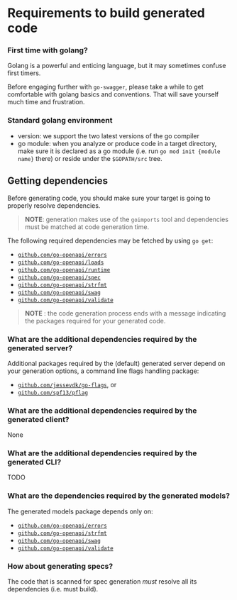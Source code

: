# Requirements to build generated code

### First time with golang?

Golang is a powerful and enticing language, but it may sometimes confuse first timers.

Before engaging further with `go-swagger`, please take a while to get comfortable with golang basics 
and conventions. That will save yourself much time and frustration.

### Standard golang environment

* version: we support the two latest versions of the go compiler
* go module: when you analyze or produce code in a target directory,
  make sure it is declared as a go module (i.e. run `go mod init {module name}` there)
  or reside under the `$GOPATH/src` tree.

## Getting dependencies

Before generating code, you should make sure your target is going to properly resolve dependencies.

> **NOTE**: generation makes use of the `goimports` tool and dependencies must be matched at code generation time.

The following required dependencies may be fetched by using `go get`:

- [`github.com/go-openapi/errors`](https://www.github.com/go-openapi/errors)
- [`github.com/go-openapi/loads`](https://www.github.com/go-openapi/loads)
- [`github.com/go-openapi/runtime`](https://www.github.com/go-openapi/runtime)
- [`github.com/go-openapi/spec`](https://www.github.com/go-openapi/spec)
- [`github.com/go-openapi/strfmt`](https://www.github.com/go-openapi/strfmt)
- [`github.com/go-openapi/swag`](https://www.github.com/go-openapi/swag)
- [`github.com/go-openapi/validate`](https://www.github.com/go-openapi/validate)

> **NOTE** : the code generation process ends with a message indicating the packages required for your generated code.

### What are the additional dependencies required by the generated server?

Additional packages required by the (default) generated server depend on your generation options,
a command line flags handling package:

- [`github.com/jessevdk/go-flags`](https://www.github.com/jessevdk/go-flags), or
- [`github.com/spf13/pflag`](https://www.github.com/spf13/pflag)

### What are the additional dependencies required by the generated client?

None

### What are the additional dependencies required by the generated CLI?

TODO

### What are the dependencies required by the generated models?

The generated models package depends only on:

- [`github.com/go-openapi/errors`](https://www.github.com/go-openapi/errors)
- [`github.com/go-openapi/strfmt`](https://www.github.com/go-openapi/strfmt)
- [`github.com/go-openapi/swag`](https://www.github.com/go-openapi/swag)
- [`github.com/go-openapi/validate`](https://www.github.com/go-openapi/validate)

### How about generating specs?

The code that is scanned for spec generation _must_ resolve all its dependencies (i.e. must build).
